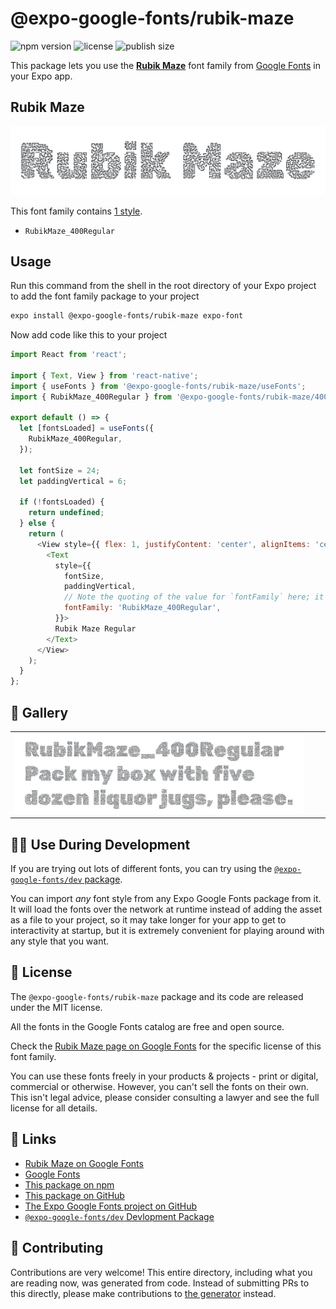 # @expo-google-fonts/rubik-maze

![npm version](https://flat.badgen.net/npm/v/@expo-google-fonts/rubik-maze)
![license](https://flat.badgen.net/github/license/expo/google-fonts)
![publish size](https://flat.badgen.net/packagephobia/install/@expo-google-fonts/rubik-maze)

This package lets you use the [**Rubik Maze**](https://fonts.google.com/specimen/Rubik+Maze) font family from [Google Fonts](https://fonts.google.com/) in your Expo app.

## Rubik Maze

![Rubik Maze](./font-family.png)

This font family contains [1 style](#-gallery).

- `RubikMaze_400Regular`

## Usage

Run this command from the shell in the root directory of your Expo project to add the font family package to your project
```sh
expo install @expo-google-fonts/rubik-maze expo-font
```

Now add code like this to your project
```js
import React from 'react';

import { Text, View } from 'react-native';
import { useFonts } from '@expo-google-fonts/rubik-maze/useFonts';
import { RubikMaze_400Regular } from '@expo-google-fonts/rubik-maze/400Regular';

export default () => {
  let [fontsLoaded] = useFonts({
    RubikMaze_400Regular,
  });

  let fontSize = 24;
  let paddingVertical = 6;

  if (!fontsLoaded) {
    return undefined;
  } else {
    return (
      <View style={{ flex: 1, justifyContent: 'center', alignItems: 'center' }}>
        <Text
          style={{
            fontSize,
            paddingVertical,
            // Note the quoting of the value for `fontFamily` here; it expects a string!
            fontFamily: 'RubikMaze_400Regular',
          }}>
          Rubik Maze Regular
        </Text>
      </View>
    );
  }
};

```

## 🔡 Gallery


||||
|-|-|-|
|![RubikMaze_400Regular](.//400Regular/RubikMaze_400Regular.ttf.png)||||


## 👩‍💻 Use During Development

If you are trying out lots of different fonts, you can try using the [`@expo-google-fonts/dev` package](https://github.com/expo/google-fonts/tree/master/font-packages/dev#readme).

You can import *any* font style from any Expo Google Fonts package from it. It will load the fonts
over the network at runtime instead of adding the asset as a file to your project, so it may take longer
for your app to get to interactivity at startup, but it is extremely convenient
for playing around with any style that you want.

## 📖 License

The `@expo-google-fonts/rubik-maze` package and its code are released under the MIT license.

All the fonts in the Google Fonts catalog are free and open source.

Check the [Rubik Maze page on Google Fonts](https://fonts.google.com/specimen/Rubik+Maze) for the specific license of this font family.

You can use these fonts freely in your products & projects - print or digital, commercial or otherwise. However, you can't sell the fonts on their own. This isn't legal advice, please consider consulting a lawyer and see the full license for all details.

## 🔗 Links

- [Rubik Maze on Google Fonts](https://fonts.google.com/specimen/Rubik+Maze)
- [Google Fonts](https://fonts.google.com/)
- [This package on npm](https://www.npmjs.com/package/@expo-google-fonts/rubik-maze)
- [This package on GitHub](https://github.com/expo/google-fonts/tree/master/font-packages/rubik-maze)
- [The Expo Google Fonts project on GitHub](https://github.com/expo/google-fonts)
- [`@expo-google-fonts/dev` Devlopment Package](https://github.com/expo/google-fonts/tree/master/font-packages/dev)

## 🤝 Contributing

Contributions are very welcome! This entire directory, including what you are reading now, was generated from code. Instead of submitting PRs to this directly, please make contributions to [the generator](https://github.com/expo/google-fonts/tree/master/packages/generator) instead.
